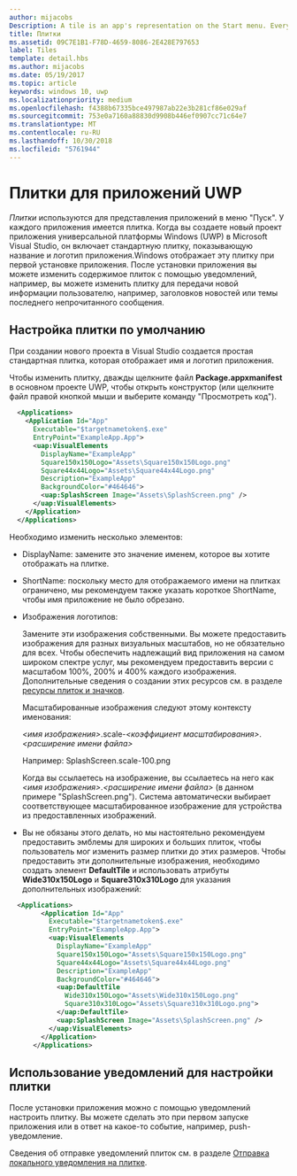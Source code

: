 ```yaml
---
author: mijacobs
Description: A tile is an app's representation on the Start menu. Every app has a tile. When you create a new Universal Windows Platform (UWP) app project in Microsoft Visual Studio, it includes a default tile that displays your app's name and logo.
title: Плитки
ms.assetid: 09C7E1B1-F78D-4659-8086-2E428E797653
label: Tiles
template: detail.hbs
ms.author: mijacobs
ms.date: 05/19/2017
ms.topic: article
keywords: windows 10, uwp
ms.localizationpriority: medium
ms.openlocfilehash: f4388b67335bce497987ab22e3b281cf86e029af
ms.sourcegitcommit: 753e0a7160a88830d9908b446ef0907cc71c64e7
ms.translationtype: MT
ms.contentlocale: ru-RU
ms.lasthandoff: 10/30/2018
ms.locfileid: "5761944"
---
```

# <a name="tiles-for-uwp-apps"></a>Плитки для приложений UWP

 

*Плитки* используются для представления приложений в меню "Пуск". У каждого приложения имеется плитка. Когда вы создаете новый проект приложения универсальной платформы Windows (UWP) в Microsoft Visual Studio, он включает стандартную плитку, показывающую название и логотип приложения.Windows отображает эту плитку при первой установке приложения. После установки приложения вы можете изменить содержимое плиток с помощью уведомлений, например, вы можете изменить плитку для передачи новой информации пользователю, например, заголовков новостей или темы последнего непрочитанного сообщения.

## <a name="configure-the-default-tile"></a>Настройка плитки по умолчанию


При создании нового проекта в Visual Studio создается простая стандартная плитка, которая отображает имя и логотип приложения.

Чтобы изменить плитку, дважды щелкните файл **Package.appxmanifest** в основном проекте UWP, чтобы открыть конструктор (или щелкните файл правой кнопкой мыши и выберите команду "Просмотреть код").

```XML
  <Applications>
    <Application Id="App"
      Executable="$targetnametoken$.exe"
      EntryPoint="ExampleApp.App">
      <uap:VisualElements
        DisplayName="ExampleApp"
        Square150x150Logo="Assets\Square150x150Logo.png"
        Square44x44Logo="Assets\Square44x44Logo.png"
        Description="ExampleApp"
        BackgroundColor="#464646">
        <uap:SplashScreen Image="Assets\SplashScreen.png" />
      </uap:VisualElements>
    </Application>
  </Applications>
```

Необходимо изменить несколько элементов:

-   DisplayName: замените это значение именем, которое вы хотите отображать на плитке.
-   ShortName: поскольку место для отображаемого имени на плитках ограничено, мы рекомендуем также указать короткое ShortName, чтобы имя приложение не было обрезано.
-   Изображения логотипов:

    Замените эти изображения собственными. Вы можете предоставить изображения для разных визуальных масштабов, но не обязательно для всех. Чтобы обеспечить надлежащий вид приложения на самом широком спектре услуг, мы рекомендуем предоставить версии с масштабом 100%, 200% и 400% каждого изображения. Дополнительные сведения о создании этих ресурсов см. в разделе [ресурсы плиток и значков](app-assets.md).

    Масштабированные изображения следуют этому контексту именования:
    
    *&lt;имя изображения&gt;*.scale-*&lt;коэффициент масштабирования&gt;*.*&lt;расширение имени файла&gt;* 

    Например: SplashScreen.scale-100.png

    Когда вы ссылаетесь на изображение, вы ссылаетесь на него как *&lt;имя изображения&gt;*.*&lt;расширение имени файла&gt;* (в данном примере "SplashScreen.png"). Система автоматически выбирает соответствующее масштабированное изображение для устройства из предоставленных изображений.

-   Вы не обязаны этого делать, но мы настоятельно рекомендуем предоставить эмблемы для широких и больших плиток, чтобы пользователь мог изменить размер плитки до этих размеров. Чтобы предоставить эти дополнительные изображения, необходимо создать элемент **DefaultTile** и использовать атрибуты **Wide310x150Logo** и **Square310x310Logo** для указания дополнительных изображений:
```    XML
  <Applications>
        <Application Id="App"
          Executable="$targetnametoken$.exe"
          EntryPoint="ExampleApp.App">
          <uap:VisualElements
            DisplayName="ExampleApp"
            Square150x150Logo="Assets\Square150x150Logo.png"
            Square44x44Logo="Assets\Square44x44Logo.png"
            Description="ExampleApp"
            BackgroundColor="#464646">
            <uap:DefaultTile
              Wide310x150Logo="Assets\Wide310x150Logo.png"
              Square310x310Logo="Assets\Square310x310Logo.png">
            </uap:DefaultTile>
            <uap:SplashScreen Image="Assets\SplashScreen.png" />
          </uap:VisualElements>
        </Application>
      </Applications>
```

## <a name="use-notifications-to-customize-your-tile"></a>Использование уведомлений для настройки плитки


После установки приложения можно с помощью уведомлений настроить плитку. Вы можете сделать это при первом запуске приложения или в ответ на какое-то событие, например, push-уведомление.

Сведения об отправке уведомлений плиток см. в разделе [Отправка локального уведомления на плитке](sending-a-local-tile-notification.md).
